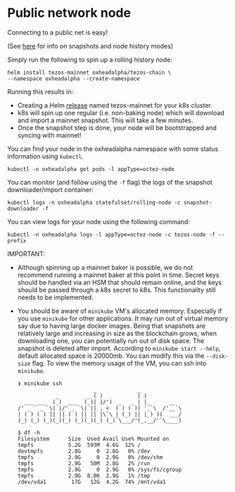 # Public network node
Connecting to a public net is easy!

(See [here](https://tezos.gitlab.io/user/history_modes.html) for info on snapshots and node history modes)

Simply run the following to spin up a rolling history node:

```shell
helm install tezos-mainnet oxheadalpha/tezos-chain \
--namespace oxheadalpha --create-namespace
```

Running this results in:

- Creating a Helm [release](https://helm.sh/docs/intro/using_helm/#three-big-concepts) named tezos-mainnet for your k8s cluster.
- k8s will spin up one regular (i.e. non-baking node) which will download and import a mainnet snapshot. This will take a few minutes.
- Once the snapshot step is done, your node will be bootstrapped and syncing with mainnet!

You can find your node in the oxheadalpha namespace with some status information using `kubectl`.

```shell
kubectl -n oxheadalpha get pods -l appType=octez-node
```

You can monitor (and follow using the `-f` flag) the logs of the snapshot downloader/import container:

```shell
kubectl logs -n oxheadalpha statefulset/rolling-node -c snapshot-downloader -f
```

You can view logs for your node using the following command:

```shell
kubectl -n oxheadalpha logs -l appType=octez-node -c tezos-node -f --prefix
```

IMPORTANT:

- Although spinning up a mainnet baker is possible, we do not recommend running a mainnet baker at this point in time. Secret keys should be handled via an HSM that should remain online, and the keys should be passed through a k8s secret to k8s. This functionality still needs to be implemented.
- You should be aware of `minikube` VM's allocated memory. Especially if you use `minikube` for other applications. It may run out of virtual memory say due to having large docker images. Being that snapshots are relatively large and increasing in size as the blockchain grows, when downloading one, you can potentially run out of disk space. The snapshot is deleted after import. According to `minikube start --help`, default allocated space is 20000mb. You can modify this via the `--disk-size` flag. To view the memory usage of the VM, you can ssh into `minikube`.

  ```shell
  ❯ minikube ssh
                          _             _
              _         _ ( )           ( )
    ___ ___  (_)  ___  (_)| |/')  _   _ | |_      __
  /' _ ` _ `\| |/' _ `\| || , <  ( ) ( )| '_`\  /'__`\
  | ( ) ( ) || || ( ) || || |\`\ | (_) || |_) )(  ___/
  (_) (_) (_)(_)(_) (_)(_)(_) (_)`\___/'(_,__/'`\____)

  $ df -h
  Filesystem      Size  Used Avail Use% Mounted on
  tmpfs           5.2G  593M  4.6G  12% /
  devtmpfs        2.8G     0  2.8G   0% /dev
  tmpfs           2.9G     0  2.9G   0% /dev/shm
  tmpfs           2.9G   50M  2.8G   2% /run
  tmpfs           2.9G     0  2.9G   0% /sys/fs/cgroup
  tmpfs           2.9G  8.0K  2.9G   1% /tmp
  /dev/vda1        17G   12G  4.2G  74% /mnt/vda1
  ```

